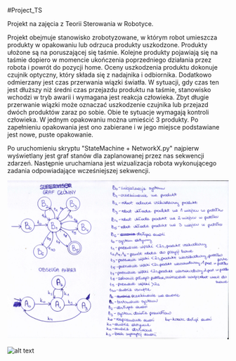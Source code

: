 #Project_TS

Projekt na zajęcia z Teorii Sterowania w Robotyce.

Projekt obejmuje stanowisko zrobotyzowane, w którym robot umieszcza produkty w opakowaniu lub odrzuca produkty uszkodzone. Produkty ułożone są na poruszającej się taśmie. Kolejne produkty pojawiają się na taśmie dopiero w momencie ukończenia poprzedniego działania przez robota i powrót do pozycji home. Oceny uszkodzenia produktu dokonuje czujnik optyczny, który składa się z nadajnika i odbiornika. Dodatkowo odmierzany jest czas przerwania wiązki światła. W sytuacji, gdy czas ten jest dłuższy niż średni czas przejazdu produktu na taśmie, stanowisko wchodzi w tryb awarii i wymagana jest reakcja człowieka. Zbyt długie przerwanie wiązki może oznaczać uszkodzenie czujnika lub przejazd dwóch produktów zaraz po sobie. Obie te sytuacje wymagają kontroli człowieka. W jednym opakowaniu można umieścić 3 produkty. Po zapełnieniu opakowania jest ono zabierane i w jego miejsce podstawiane jest nowe, puste opakowanie. 

Po uruchomieniu skryptu "StateMachine + NetworkX.py" najpierw wyświetlany jest graf stanów dla zaplanowanej przez nas sekwencji zdarzeń. Następnie uruchamiana jest wizualizacja robota wykonującego zadania odpowiadające wcześniejszej sekwencji.

![alt text](/images/graf-1.jpg?raw=true)

![alt text](/images/graf_nadrzędny.jpg?raw=true)
